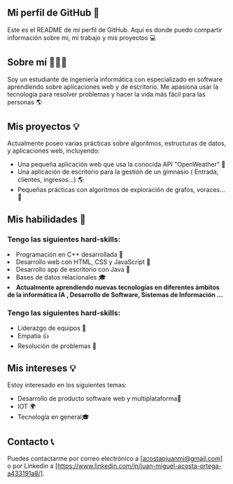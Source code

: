 ## Mi perfil de GitHub 📄

Este es el README de mi perfil de GitHub. Aquí es donde puedo compartir información sobre mí, mi trabajo y mis proyectos 💻

## Sobre mí 👨🏽‍💻

Soy un estudiante de ingeniería informática con especializado en software aprendiendo sobre aplicaciones web y de escritorio. Me apasiona usar la tecnología para resolver problemas y hacer la vida más fácil para las personas 🌎

## Mis proyectos 💡

Actualmente poseo varias prácticas sobre algoritmos, estructuras de datos, y aplicaciones web, incluyendo:

<ul>
<li>Una pequeña aplicación web que usa la conocida API "OpenWeather" 🌿</li>
<li>Una aplicación de escritorio para la gestión de un gimnasio ( Entrada, clientes, ingresos...) 🌎</li>
<li>Pequeñas prácticas con algoritmos de exploración de grafos, voraces... 🤖</li>
</ul>

## Mis habilidades 💪

### Tengo las siguientes hard-skills:

<li>Programación en C++ desarrollada 🐍</li>
<li>Desarrollo web con HTML, CSS y JavaScript 📄</li>
<li>Desarrollo app de escritorio con Java 📱</li>
<li>Bases de datos relacionales 🎓</li>
<li style="font-weight:bold;">Actualmente aprendiendo nuevas tecnologías en diferentes ámbitos de la informática IA , Desarrollo de Software, Sistemas de Información ... </li>

### Tengo las siguientes hard-skills:

<ul>
<li>Liderazgo de equipos 🫡</li>
<li>Empatía 👍</li>
<li>Resolución de problemas 🧠</li>
</ul>

## Mis intereses 💡

Estoy interesado en los siguientes temas:

<ul>
<li>Desarrollo de producto software web y multiplataforma📡</li>
<li>IOT 🌍</li>
<li>Tecnología en general🎓</li>
</ul>

## Contacto 📞
Puedes contactarme por correo electrónico a [acostaojuanmi@gmail.com] o por Linkedin a [https://www.linkedin.com/in/juan-miguel-acosta-ortega-a433191a8/].
